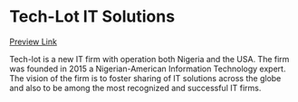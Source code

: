 # Tech-Lot IT Solutions

[Preview Link](https://tech-lot.netlify.app)

Tech-lot is a new IT firm with operation both Nigeria and the USA. The firm was founded in 2015 a Nigerian-American Information Technology expert.
The vision of the firm is to foster sharing of IT solutions across the globe and also to be among the most recognized and successful IT firms.
